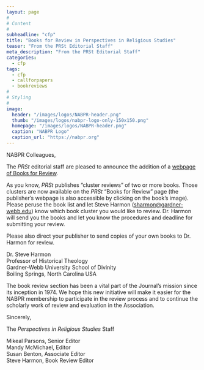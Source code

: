 ```yaml
---
layout: page
#
# Content
#
subheadline: "cfp"
title: "Books for Review in Perspectives in Religious Studies"
teaser: "From the PRSt Editorial Staff"
meta_description: "From the PRSt Editorial Staff"
categories:
  - cfp
tags:
  - cfp
  - callforpapers
  - bookreviews
#
# Styling
#
image:
  header: "/images/logos/NABPR-header.png"
  thumb: "/images/logos/nabpr-logo-only-150x150.png"
  homepage: "/images/logos/NABPR-header.png"
  caption: "NABPR Logo"
  caption_url: "https://nabpr.org"
---
```


NABPR Colleagues,

The _PRSt_ editorial staff are pleased to announce the addition of a [webpage of Books for Review](https://www.baylor.edu/prs/index.php?id=971674).

As you know, _PRSt_ publishes “cluster reviews” of two or more books. Those clusters are now available on the _PRSt_ “Books for Review” page (the publisher’s webpage is also accessible by clicking on the book’s image). Please peruse the book list and let Steve Harmon ([sharmon@gardner-webb.edu](mailto:sharmon@gardner-webb.edu)) know which book cluster you would like to review. Dr. Harmon will send you the books and let you know the procedures and deadline for submitting your review.

Please also direct your publisher to send copies of your own books to Dr. Harmon for review.

Dr. Steve Harmon  
Professor of Historical Theology  
Gardner-Webb University School of Divinity  
Boiling Springs, North Carolina USA

The book review section has been a vital part of the Journal’s mission since its inception in 1974\. We hope this new initiative will make it easier for the NABPR membership to participate in the review process and to continue the scholarly work of review and evaluation in the Association.

Sincerely,

The _Perspectives in Religious Studies_ Staff

Mikeal Parsons, Senior Editor  
Mandy McMichael, Editor  
Susan Benton, Associate Editor  
Steve Harmon, Book Review Editor
